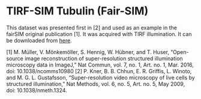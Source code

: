 # TIRF-SIM Tubulin (Fair-SIM)

This dataset was presented first in [2] and used as an example in the fairSIM original publication [1]. 
It was acquired with TIRF illumination. 
It can be downloaded from [here](https://github.com/fairSIM/test-datasets/releases/download/TIRF-SIM-Georgia/TIRF_Tubulin_525nm.tif).

[1] M. Müller, V. Mönkemöller, S. Hennig, W. Hübner, and T. Huser, “Open-source image reconstruction of super-resolution structured illumination microscopy data in ImageJ,” Nat Commun, vol. 7, no. 1, Art. no. 1, Mar. 2016, doi: 10.1038/ncomms10980
[2] P. Kner, B. B. Chhun, E. R. Griffis, L. Winoto, and M. G. L. Gustafsson, “Super-resolution video microscopy of live cells by structured illumination,” Nat Methods, vol. 6, no. 5, Art. no. 5, May 2009, doi: 10.1038/nmeth.1324.



